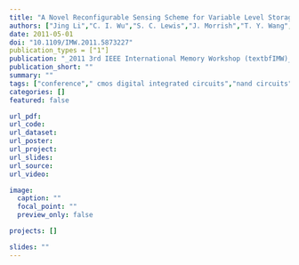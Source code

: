```yaml
---
title: "A Novel Reconfigurable Sensing Scheme for Variable Level Storage in Phase Change Memory"
authors: ["Jing Li","C. I. Wu","S. C. Lewis","J. Morrish","T. Y. Wang","R. Jordan","T. Maffitt","M. Breitwisch","A. Schrott","R. Cheek","H. L. Lung","C. Lam"]
date: 2011-05-01
doi: "10.1109/IMW.2011.5873227"
publication_types = ["1"]
publication: "_2011 3rd IEEE International Memory Workshop (textbfIMW)_"
publication_short: ""
summary: ""
tags: ["conference"," cmos digital integrated circuits","nand circuits","flash memories","phase change memories","2mcell pcm chip","cmos technology","nand flash","analog resistance levels","frequency 50 mhz","phase change memory","reconfigurable sensing scheme","size 90 nm","time 35 mus to 50 mus","time 5 mus","variable level storage","word length 8 bit","clocks","electrical resistance measurement","flash memory","phase change materials","radiation detectors","resistance"]
categories: []
featured: false

url_pdf:
url_code:
url_dataset:
url_poster:
url_project:
url_slides:
url_source:
url_video:

image:
  caption: ""
  focal_point: ""
  preview_only: false

projects: []

slides: ""
---
```


